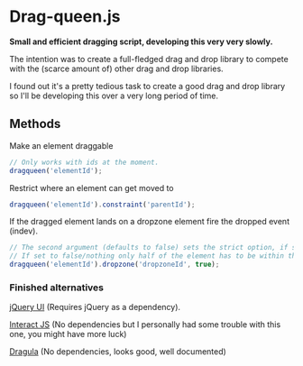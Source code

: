 # Drag-queen.js
**Small and efficient dragging script, developing this very very slowly.**

The intention was to create a full-fledged drag and drop library to compete with the (scarce amount of) other drag and drop libraries.

I found out it's a pretty tedious task to create a good drag and drop library so I'll be developing this over a very long period of time.

## Methods

Make an element draggable
```javascript
// Only works with ids at the moment.
dragqueen('elementId');
```

Restrict where an element can get moved to
```javascript
dragqueen('elementId').constraint('parentId');
```

If the dragged element lands on a dropzone element fire the dropped event (indev).
```javascript
// The second argument (defaults to false) sets the strict option, if set to true the entire element has to be within the dropzone
// If set to false/nothing only half of the element has to be within the dropzone
dragqueen('elementId').dropzone('dropzoneId', true);
```


### Finished alternatives
[jQuery UI](https://jqueryui.com/) (Requires jQuery as a dependency).

[Interact JS](http://interactjs.io/) (No dependencies but I personally had some trouble with this one, you might have more luck)

[Dragula](https://github.com/bevacqua/dragula) (No dependencies, looks good, well documented)